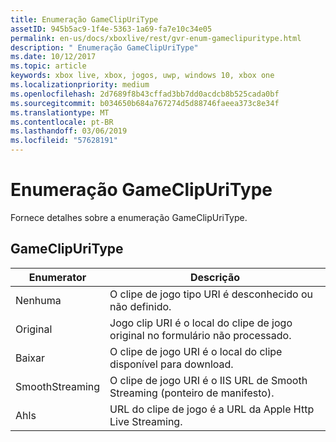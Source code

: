 ```yaml
---
title: Enumeração GameClipUriType
assetID: 945b5ac9-1f4e-5363-1a69-fa7e10c34e05
permalink: en-us/docs/xboxlive/rest/gvr-enum-gameclipuritype.html
description: " Enumeração GameClipUriType"
ms.date: 10/12/2017
ms.topic: article
keywords: xbox live, xbox, jogos, uwp, windows 10, xbox one
ms.localizationpriority: medium
ms.openlocfilehash: 2d7689f8b43cffad3bb7dd0acdcb8b525cada0bf
ms.sourcegitcommit: b034650b684a767274d5d88746faeea373c8e34f
ms.translationtype: MT
ms.contentlocale: pt-BR
ms.lasthandoff: 03/06/2019
ms.locfileid: "57628191"
---
```

# <a name="gameclipuritype-enumeration"></a>Enumeração GameClipUriType
Fornece detalhes sobre a enumeração GameClipUriType. 
<a id="ID4ET"></a>

 
## <a name="gameclipuritype"></a>GameClipUriType
 
| <b>Enumerator</b>| <b>Descrição</b>| 
| --- | --- | 
| Nenhuma| O clipe de jogo tipo URI é desconhecido ou não definido.| 
| Original| Jogo clip URI é o local do clipe de jogo original no formulário não processado.| 
| Baixar| O clipe de jogo URI é o local do clipe disponível para download.| 
| SmoothStreaming| O clipe de jogo URI é o IIS URL de Smooth Streaming (ponteiro de manifesto).| 
| Ahls| URL do clipe de jogo é a URL da Apple Http Live Streaming.| 
  